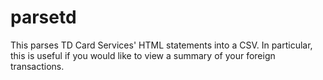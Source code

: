 # parsetd

This parses TD Card Services' HTML statements into a CSV. In particular, this
is useful if you would like to view a summary of your foreign transactions.
